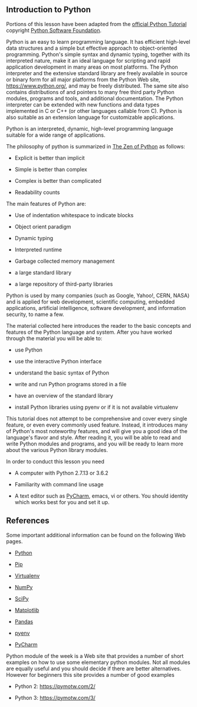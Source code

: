 Introduction to Python
----------------------

Portions of this lesson have been adapted from the [official Python
Tutorial](https://docs.python.org/2/tutorial/) copyright [Python
Software Foundation](http://www.python.org/).

Python is an easy to learn programming language. It has efficient
high-level data structures and a simple but effective approach to
object-oriented programming. Python's simple syntax and dynamic typing,
together with its interpreted nature, make it an ideal language for
scripting and rapid application development in many areas on most
platforms. The Python interpreter and the extensive standard library are
freely available in source or binary form for all major platforms from
the Python Web site, <https://www.python.org/>, and may be freely
distributed. The same site also contains distributions of and pointers
to many free third party Python modules, programs and tools, and
additional documentation. The Python interpreter can be extended with
new functions and data types implemented in C or C++ (or other languages
callable from C). Python is also suitable as an extension language for
customizable applications.

Python is an interpreted, dynamic, high-level programming language
suitable for a wide range of applications.

The philosophy of python is summarized in [The Zen of
Python](https://www.python.org/dev/peps/pep-0020/) as follows:

-   Explicit is better than implicit

-   Simple is better than complex

-   Complex is better than complicated

-   Readability counts

The main features of Python are:

-   Use of indentation whitespace to indicate blocks

-   Object orient paradigm

-   Dynamic typing

-   Interpreted runtime

-   Garbage collected memory management

-   a large standard library

-   a large repository of third-party libraries

Python is used by many companies (such as Google, Yahoo!, CERN, NASA)
and is applied for web development, scientific computing, embedded
applications, artificial intelligence, software development, and
information security, to name a few.

The material collected here introduces the reader to the basic concepts
and features of the Python language and system. After you have worked
through the material you will be able to:

-   use Python

-   use the interactive Python interface

-   understand the basic syntax of Python

-   write and run Python programs stored in a file

-   have an overview of the standard library

-   install Python libraries using pyenv or if it is not available
    virtualenv

This tutorial does not attempt to be comprehensive and cover every
single feature, or even every commonly used feature. Instead, it
introduces many of Python's most noteworthy features, and will give you
a good idea of the language's flavor and style. After reading it, you
will be able to read and write Python modules and programs, and you will
be ready to learn more about the various Python library modules.

In order to conduct this lesson you need

-   A computer with Python 2.7.13 or 3.6.2

-   Familiarity with command line usage

-   A text editor such as [PyCharm](https://www.jetbrains.com/pycharm/),
    emacs, vi or others. You should identity which works best for you
    and set it up.

References
----------

Some important additional information can be found on the following Web
pages.

-   [Python](https://www.python.org/)

-   [Pip](https://pip.pypa.io/en/stable/)

-   [Virtualenv](https://virtualenv.pypa.io/en/stable/)

-   [NumPy](http://www.numpy.org/)

-   [SciPy](https://scipy.org/)

-   [Matplotlib](http://matplotlib.org/)

-   [Pandas](http://pandas.pydata.org/)

-   [pyenv](https://github.com/pyenv/pyenv)

-   [PyCharm](https://github.com/pyenv/pyenv)

Python module of the week is a Web site that provides a number of short
examples on how to use some elementary python modules. Not all modules
are equally useful and you should decide if there are better
alternatives. However for beginners this site provides a number of good
examples

-   Python 2: <https://pymotw.com/2/>

-   Python 3: <https://pymotw.com/3/>
